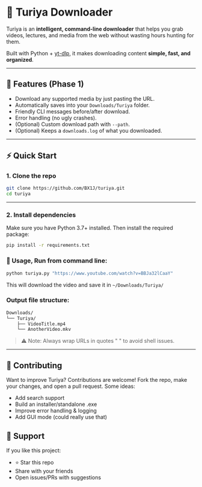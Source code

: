 # 🎯 Turiya Downloader

Turiya is an **intelligent, command-line downloader** that helps you grab videos, lectures, and media from the web without wasting hours hunting for them.

Built with Python + [yt-dlp](https://github.com/yt-dlp/yt-dlp), it makes downloading content **simple, fast, and organized**.

---

## 🚀 Features (Phase 1)
- Download any supported media by just pasting the URL.
- Automatically saves into your `Downloads/Turiya` folder.
- Friendly CLI messages before/after download.
- Error handling (no ugly crashes).
- (Optional) Custom download path with `--path`.
- (Optional) Keeps a `downloads.log` of what you downloaded.

---

## ⚡ Quick Start

### 1. Clone the repo
```bash
git clone https://github.com/BX1J/turiya.git
cd turiya
```
---
### 2. Install dependencies

Make sure you have Python 3.7+ installed. Then install the required package:
```bash 
pip install -r requirements.txt
```
### 🚀 Usage, Run from command line:
```bash 
python turiya.py "https://www.youtube.com/watch?v=BBJa32lCaaY"
```
This will download the video and save it in `~/Downloads/Turiya/`

### Output file structure:
```bash
Downloads/
└── Turiya/
    ├── VideoTitle.mp4
    └── AnotherVideo.mkv
```
> ⚠️ Note: Always wrap URLs in quotes " " to avoid shell issues.
---
## 🤝 Contributing
Want to improve Turiya? Contributions are welcome!
Fork the repo, make your changes, and open a pull request. Some ideas:
- Add search support
- Build an installer/standalone .exe
- Improve error handling & logging
- Add GUI mode (could really use that)

## 🌟 Support
If you like this project:
- ⭐ Star this repo
- Share with your friends
- Open issues/PRs with suggestions